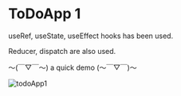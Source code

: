 # ToDoApp 1

useRef, useState, useEffect hooks has been used.

Reducer, dispatch are also used.

〜(￣▽￣〜) a quick demo (〜￣▽￣)〜

![todoApp1](https://user-images.githubusercontent.com/25049177/150411693-5e9dee2a-ca66-4067-b299-73ba037db0ea.gif)
